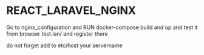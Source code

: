 # REACT_LARAVEL_NGINX

Go to nginx_configuration and RUN  docker-compose build and up 
and test it from browser test.lan/ and register there

do not forget add to etc/host your servername
